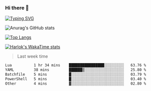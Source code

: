 ### Hi there 👋

<!--
**wray-le/wray-lee* is a ✨ _special_ ✨ repository because its `README.md` (this file) appears on your GitHub profile.

Here are some ideas to get you started:

- 🔭 I’m currently working on ...
- 🌱 I’m currently learning ...
- 👯 I’m looking to collaborate on ...
- 🤔 I’m looking for help with ...
- 💬 Ask me about ...
- 📫 How to reach me: ...
- 😄 Pronouns: ...
- ⚡ Fun fact: ...
-->
[![Typing SVG](https://readme-typing-svg.herokuapp.com?color=91BEF0&vCenter=true&lines=This+is+Wray's+profile;A+noob+developer)](https://git.io/typing-svg)


![Anurag's GitHub stats](https://github-readme-stats.vercel.app/api?username=wray-lee&show_icons=true&theme=tokyonight)


[![Top Langs](https://github-readme-stats.vercel.app/api/top-langs/?username=wray-lee&exclude_repo=wray-lee.github.io,wray-lee&layout=donut)](https://github.com/anuraghazra/github-readme-stats)


[![Harlok's WakaTime stats](https://github-readme-stats.vercel.app/api/wakatime?username=wray)](https://github.com/anuraghazra/github-readme-stats)

> Last week time

<!--START_SECTION:waka-->

```txt
Lua          1 hr 34 mins    ████████████████░░░░░░░░░   63.76 %
YAML         38 mins         ██████▒░░░░░░░░░░░░░░░░░░   25.80 %
Batchfile    5 mins          █░░░░░░░░░░░░░░░░░░░░░░░░   03.79 %
PowerShell   5 mins          █░░░░░░░░░░░░░░░░░░░░░░░░   03.40 %
Other        4 mins          ▓░░░░░░░░░░░░░░░░░░░░░░░░   02.80 %
```

<!--END_SECTION:waka-->
